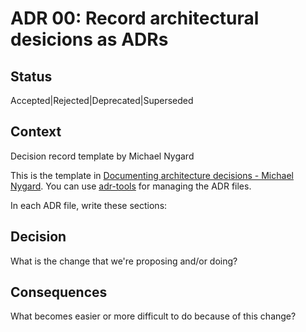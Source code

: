 # ADR 00: Record architectural desicions as ADRs

## Status

Accepted|Rejected|Deprecated|Superseded

## Context

Decision record template by Michael Nygard

This is the template in [Documenting architecture decisions - Michael Nygard](http://thinkrelevance.com/blog/2011/11/15/documenting-architecture-decisions).
You can use [adr-tools](https://github.com/npryce/adr-tools) for managing the ADR files.

In each ADR file, write these sections:

## Decision

What is the change that we're proposing and/or doing?

## Consequences

What becomes easier or more difficult to do because of this change?